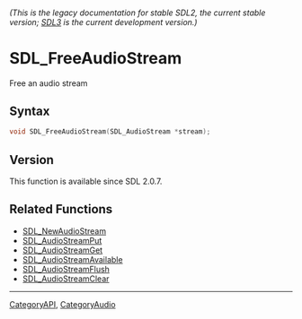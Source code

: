 ###### (This is the legacy documentation for stable SDL2, the current stable version; [SDL3](https://wiki.libsdl.org/SDL3/) is the current development version.)
# SDL_FreeAudioStream

Free an audio stream 

## Syntax

```c
void SDL_FreeAudioStream(SDL_AudioStream *stream);

```

## Version

This function is available since SDL 2.0.7.

## Related Functions

* [SDL_NewAudioStream](SDL_NewAudioStream)
* [SDL_AudioStreamPut](SDL_AudioStreamPut)
* [SDL_AudioStreamGet](SDL_AudioStreamGet)
* [SDL_AudioStreamAvailable](SDL_AudioStreamAvailable)
* [SDL_AudioStreamFlush](SDL_AudioStreamFlush)
* [SDL_AudioStreamClear](SDL_AudioStreamClear)

----
[CategoryAPI](CategoryAPI), [CategoryAudio](CategoryAudio)


